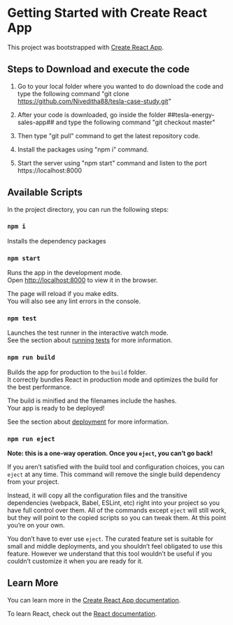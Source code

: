 # Getting Started with Create React App

This project was bootstrapped with [Create React App](https://github.com/facebook/create-react-app).

## Steps to Download and execute the code

1. Go to your local folder where you wanted to do download the code and type the following command
   "git clone https://github.com/Niveditha88/tesla-case-study.git"

2. After your code is downloaded, go inside the folder ##tesla-energy-sales-app## and type the following command "git checkout master"

3. Then type "git pull" command to get the latest repository code.

4. Install the packages using "npm i" command.

5. Start the server using "npm start" command and listen to the port https://localhost:8000

## Available Scripts

In the project directory, you can run the following steps:

### `npm i`

Installs the dependency packages


### `npm start`

Runs the app in the development mode.\
Open [http://localhost:8000](http://localhost:8000) to view it in the browser.

The page will reload if you make edits.\
You will also see any lint errors in the console.

### `npm test`

Launches the test runner in the interactive watch mode.\
See the section about [running tests](https://facebook.github.io/create-react-app/docs/running-tests) for more information.

### `npm run build`

Builds the app for production to the `build` folder.\
It correctly bundles React in production mode and optimizes the build for the best performance.

The build is minified and the filenames include the hashes.\
Your app is ready to be deployed!

See the section about [deployment](https://facebook.github.io/create-react-app/docs/deployment) for more information.

### `npm run eject`

**Note: this is a one-way operation. Once you `eject`, you can’t go back!**

If you aren’t satisfied with the build tool and configuration choices, you can `eject` at any time. This command will remove the single build dependency from your project.

Instead, it will copy all the configuration files and the transitive dependencies (webpack, Babel, ESLint, etc) right into your project so you have full control over them. All of the commands except `eject` will still work, but they will point to the copied scripts so you can tweak them. At this point you’re on your own.

You don’t have to ever use `eject`. The curated feature set is suitable for small and middle deployments, and you shouldn’t feel obligated to use this feature. However we understand that this tool wouldn’t be useful if you couldn’t customize it when you are ready for it.

## Learn More

You can learn more in the [Create React App documentation](https://facebook.github.io/create-react-app/docs/getting-started).

To learn React, check out the [React documentation](https://reactjs.org/).
